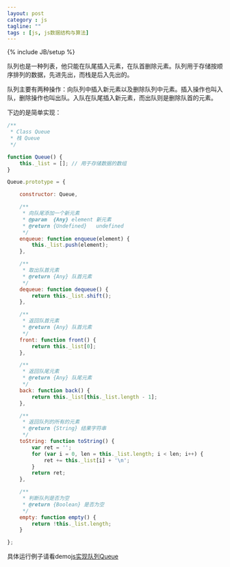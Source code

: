 ```yaml
---
layout: post
category : js
tagline: ""
tags : [js, js数据结构与算法]
---
```

{% include JB/setup %}

队列也是一种列表，他只能在队尾插入元素，在队首删除元素。队列用于存储按顺序排列的数据，先进先出，而栈是后入先出的。

队列主要有两种操作：向队列中插入新元素以及删除队列中元素。插入操作也叫入队，删除操作也叫出队。入队在队尾插入新元素，而出队则是删除队首的元素。

下边的是简单实现：

```js
/**
 * Class Queue
 * 栈 Queue
 */

function Queue() {
	this._list = []; // 用于存储数据的数组
}

Queue.prototype = {

	constructor: Queue,

	/**
	 * 向队尾添加一个新元素
	 * @param  {Any} element 新元素
	 * @return {Undefined}   undefined
	 */
	enqueue: function enqueue(element) {
		this._list.push(element);
	},

	/**
	 * 取出队首元素
	 * @return {Any} 队首元素
	 */
	dequeue: function dequeue() {
		return this._list.shift();
	},

	/**
	 * 返回队首元素
	 * @return {Any} 队首元素
	 */
	front: function front() {
		return this._list[0];
	},

	/**
	 * 返回队尾元素
	 * @return {Any} 队尾元素
	 */
	back: function back() {
		return this._list[this._list.length - 1];
	},

	/**
	 * 返回队列的所有的元素
	 * @return {String} 结果字符串
	 */
	toString: function toString() {
		var ret = '';
		for (var i = 0, len = this._list.length; i < len; i++) {
			ret += this._list[i] + '\n';
		}
		return ret;
	},

	/**
	 * 判断队列是否为空
	 * @return {Boolean} 是否为空
	 */
	empty: function empty() {
		return !this._list.length;
	}

};
```

具体运行例子请看demo[js实现队列Queue](http://demo.aijc.net/js/Queue/js%E5%AE%9E%E7%8E%B0%E9%98%9F%E5%88%97Queue.html)